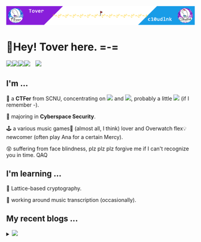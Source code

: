 <img src="headPic_Tover.png" />

# 🎇Hey! Tover here. =-=

<a href="https://tover.xyz/" target="_blank"><img src="https://img.shields.io/badge/-📜 Tover's Blog-blue?style=flat-square"></a><a href="https://c10udlnk.top/" target="_blank"><img src="https://img.shields.io/badge/-📜 c10udlnk's Blog-blueviolet?style=flat-square"></a><a href="https://github.com/ToverPomelo" target="_blank"><img src="https://img.shields.io/badge/-github-black?logo=github&style=flat-square"></a><a href="https://0xffff.one/u/Tover" target="_blank"><img src="https://img.shields.io/badge/-💻 0xffff-e8ecf3?style=flat-square"></a>&emsp;<img src="https://komarev.com/ghpvc/?username=Tover&style=plastic&color=red" />

## I'm ...

🚩 a **CTFer** from SCNU, concentrating on <img src="https://img.shields.io/static/v1?label=&&message=Crypto&style=social"> and <img src="https://img.shields.io/static/v1?label=&message=Misc&style=social">, probably a little <img src="https://img.shields.io/static/v1?label=&message=PWN&style=social"> (if I remember -).

🧭 majoring in **Cyberspace Security**.

🕹 a various music games🎼 (almost all, I think) lover and Overwatch flex💡 newcomer (often play Ana for a certain Mercy).

😵 suffering from face blindness, plz plz plz forgive me if I can't recognize you in time. QAQ

## I'm learning ...

📍 Lattice-based cryptography.

📍 working around music transcription (occasionally).

## My recent blogs ...

<details>
  <summary><img src="https://img.shields.io/badge/-📢 Click to view more!-blue?style=for-the-badge"></summary>
  <!-- BLOG-POST-LIST:START -->

🎆 Dec 05, 2023: [在SageMath中安装G6K](https://tover.xyz/p/G6k-Sage-Install/)

🎆 Nov 06, 2023: [2023鹏城杯密码全WP](https://tover.xyz/p/2023-pcb-Crypto/)

🎆 Oct 23, 2023: [2023 N1CTF密码部分题解](https://tover.xyz/p/2023-N1CTF-Crypto-Part/)

🎆 Oct 19, 2023: [可证明安全学习笔记——Diffie-Hellman的被动攻击](https://tover.xyz/p/Provable-security-Diffie-Hellman/)

🎆 Oct 11, 2023: [格攻击之小未知数方程求解入门——原理与例子](https://tover.xyz/p/LLL-attack-equation/)

🎆 Oct 10, 2023: [结式、伴随矩阵、特征多项式和2023江苏省数据安全竞赛的hardrsa](https://tover.xyz/p/resultant-companion-hardrsa/)

🎆 Sep 26, 2023: [置换群群元的开平方：以BRICS+的sqrt为例](https://tover.xyz/p/PermutationGroup-BRICS-sqrt/)

🎆 Sep 18, 2023: [区块链学习笔记：Ethernaut刷题记录](https://tover.xyz/p/Ethernaut-note/)

🎆 Sep 18, 2023: [2023蓝帽杯半决赛Crypto赛题WP](https://tover.xyz/p/2023-lmb-semi-Crypto/)

🎆 Sep 07, 2023: [博客Hexo的toc链接问题修复记录](https://tover.xyz/p/hexo-toc-href/)<!-- BLOG-POST-LIST:END -->
</details>
